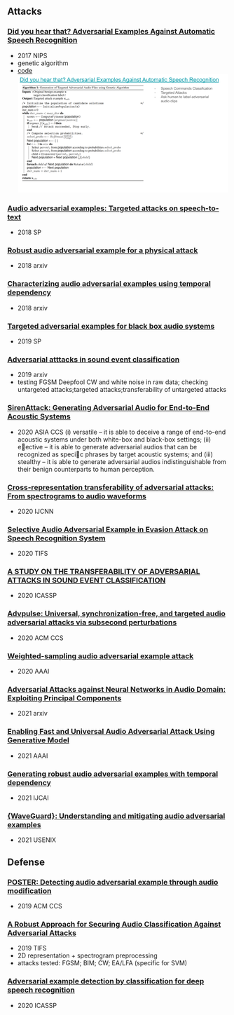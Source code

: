 ## Attacks

### [Did you hear that? Adversarial Examples Against Automatic Speech Recognition](https://arxiv.org/pdf/1801.00554.pdf?utm_keyword=referral_inverse)
- 2017 NIPS
- genetic algorithm
- [code](https://github.com/nesl/adversarial_audio)
![gtaf](figures/AAA-GTAAF.png)

### [Audio adversarial examples: Targeted attacks on speech-to-text](https://ieeexplore.ieee.org/iel7/8420091/8424589/08424625.pdf)
- 2018 SP

### [Robust audio adversarial example for a physical attack](https://arxiv.org/pdf/1810.11793)
- 2018 arxiv

### [Characterizing audio adversarial examples using temporal dependency](https://arxiv.org/pdf/1809.10875)
- 2018 arxiv

### [Targeted adversarial examples for black box audio systems](https://ieeexplore.ieee.org/iel7/8834415/8844588/08844615.pdf)
- 2019 SP

### [Adversarial atttacks in sound event classification](https://arxiv.org/pdf/1907.02477.pdf)
- 2019 arxiv
- testing FGSM Deepfool CW and white noise in raw data; checking untargeted attacks;targeted attacks;transferability of untargeted attacks

### [SirenAttack: Generating Adversarial Audio for End-to-End Acoustic Systems](https://dl.acm.org/doi/pdf/10.1145/3320269.3384733)
- 2020 ASIA CCS
(i) versatile – it is able to deceive a range of end-to-end acoustic systems under both
white-box and black-box settings; (ii) eective – it is able to generate adversarial audios that can be recognized as specic phrases by
target acoustic systems; and (iii) stealthy – it is able to generate adversarial audios indistinguishable from their benign counterparts to
human perception.

### [Cross-representation transferability of adversarial attacks: From spectrograms to audio waveforms](https://ieeexplore.ieee.org/stamp/stamp.jsp?arnumber=9207309)
- 2020 IJCNN

### [Selective Audio Adversarial Example in Evasion Attack on Speech Recognition System](https://ieeexplore.ieee.org/stamp/stamp.jsp?arnumber=8747397)
- 2020 TIFS

### [A STUDY ON THE TRANSFERABILITY OF ADVERSARIAL ATTACKS IN SOUND EVENT CLASSIFICATION](https://ieeexplore.ieee.org/stamp/stamp.jsp?arnumber=9054445)
- 2020 ICASSP

### [Advpulse: Universal, synchronization-free, and targeted audio adversarial attacks via subsecond perturbations](https://dl.acm.org/doi/abs/10.1145/3372297.3423348)
- 2020 ACM CCS

### [Weighted-sampling audio adversarial example attack](https://ojs.aaai.org/index.php/AAAI/article/view/5928/5784)
- 2020 AAAI  

### [Adversarial Attacks against Neural Networks in Audio Domain: Exploiting Principal Components](https://arxiv.org/pdf/2007.07001.pdf)
- 2021 arxiv

### [Enabling Fast and Universal Audio Adversarial Attack Using Generative Model](https://ojs.aaai.org/index.php/AAAI/article/view/17663/17470)
- 2021 AAAI

### [Generating robust audio adversarial examples with temporal dependency](https://www.ijcai.org/proceedings/2020/0438.pdf)
- 2021 IJCAI

### [{WaveGuard}: Understanding and mitigating audio adversarial examples](https://www.usenix.org/system/files/sec21-hussain.pdf)
- 2021 USENIX

## Defense

### [POSTER: Detecting audio adversarial example through audio modification](https://dl.acm.org/doi/pdf/10.1145/3319535.3363246)
- 2019 ACM CCS

### [A Robust Approach for Securing Audio Classification Against Adversarial Attacks](https://arxiv.org/pdf/1904.10990.pdf)
- 2019 TIFS
- 2D representation + spectrogram preprocessing
- attacks tested: FGSM; BIM; CW; EA/LFA (specific for SVM)

### [Adversarial example detection by classification for deep speech recognition](https://ieeexplore.ieee.org/iel7/9040208/9052899/09054750.pdf)
- 2020 ICASSP

